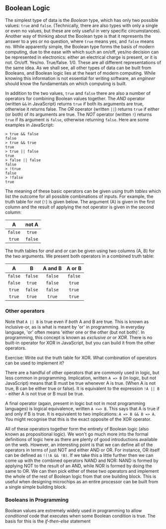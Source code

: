 ## Boolean Logic

The simplest type of data is the *Boolean* type, which has only two possible values: `true` and `false`.
(Technically, there are also types with only a single or even no values, but these are only useful in very specific
circumstances). Another way of thinking about the Boolean type is that it represents the answer to a yes or no
question, where `true` means yes, and `false` means no. While apparently simple, the Boolean type forms the basis of
modern computing, due to the ease with which such an on/off, yes/no decision can be represented in electronics: either
an electrical charge is present, or it is not. On/off. Yes/no. True/false. 1/0. These are all different representations
of the same idea. As we shall see, all other types of data can be built from Booleans, and Boolean logic lies at the
heart of modern computing. While knowing this information is not essential for writing software, an _engineer_ should
know the fundamentals on which computing is built.

In addition to the two values, `true` and `false` there are also a number of operators for combining Boolean values
together. The *AND* operator (written `&&` in JavaScript) returns `true` if both its arguments are true, otherwise it
returns false. The *OR* operator (written `||`) returns `true` if either (or both) of its arguments are true. The
*NOT* operator (written `!`) returns `true` if its argument is `false`, otherwise returning `false`. Here are some
examples in JavaScript:

    > true && false
    false
    > true && true
    true
    > true || false
    true
    > false || false
    false
    > !true
    false
    > !false
    true

The meaning of these basic operators can be given using *truth tables* which list the outcome for all possible
combinations of inputs. For example, the truth table for *not* (`!`) is given below. The argument (A) is given in the
first column and the result of applying the not operator is given in the second column:

|    A    | not A   |
|:-------:|:-------:|
| `false` | `true`  |
| `true`  | `false` |

The truth tables for *and* and *or* can be given using two columns (A, B) for the two arguments. We present both
operators in a combined truth table:

|    A    |    B    | A and B | A or B  |
|:-------:|:-------:|:-------:|:-------:|
| `false` | `false` | `false` | `false` |
| `false` | `true`  | `false` | `true`  |
| `true`  | `false` | `false` | `true`  |
| `true`  | `true`  | `true`  | `true`  |

### Other operators

Note that `A || B` is true even if *both* A and B are true. This is known as inclusive-or, as is what is meant by 'or'
in programming. In everyday language, 'or' often means 'either one or the other (but not both)'. In programming, this
concept is known as *exclusive or* or *XOR*. There is no built-in operator for XOR in JavaScript, but you can build it
from the other operators.

Exercise: Write out the truth table for XOR. What combination of operators can be used to implement it?

There are a handful of other operators that are commonly used in logic, but less common in programming. Implication,
written `A => B` (in logic, but not JavaScript) means that B must be true whenever A is true. (When A is not true, B
can be either true or false). It is equivalent to the expression `!A || B` - either A is not true or B must be true.

A final operator (again, present in logic but not in most programming languages) is logical equivalence, written
`A <=> B`. This says that A is true if and only if B is true. It is equivalent to two implications: `A => B && B => A`.
You might recognise that this is the exact opposite of the XOR operator.

All of these operators together form the entirety of Boolean logic (also known as propositional logic). We won't go
much more into the formal definitions of logic here as there are plenty of good introductions available on the web.
However, an interesting point is that we can define all of the operators in terms of just NOT and either AND or OR.
For instance, OR itself can be defined as `!(!A && !B)`. If we take this a little further then we can come up with the
combined operators NAND and NOR: NAND is formed by applying NOT to the result of an AND, while NOR is formed by doing
the same to OR. We can then pick either of these two operators and implement the whole of the rest of Boolean logic
from that one building block. This is useful when designing microchips as an entire processor can be built from a single
simple building block.

### Booleans in Programming

Boolean values are extremely widely used in programming to allow *conditional* code that executes when some Boolean
condition is true. The basis for this is the *if-then-else* statement